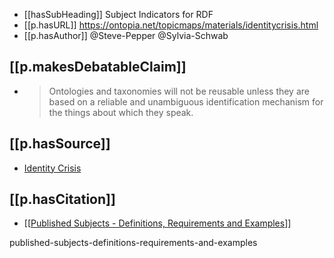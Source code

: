 


- [[hasSubHeading]] Subject Indicators for RDF
- [[p.hasURL]] https://ontopia.net/topicmaps/materials/identitycrisis.html
- [[p.hasAuthor]] @Steve-Pepper @Sylvia-Schwab

## [[p.makesDebatableClaim]]

- > Ontologies and taxonomies will not be reusable unless they are based on a reliable and unambiguous identification mechanism for the things about which they speak. 

## [[p.hasSource]]

- [Identity Crisis](https://www.xml.com/pub/a/2002/09/11/deviant.html)

## [[p.hasCitation]] 

- [[[Published Subjects - Definitions, Requirements and Examples]()]]

published-subjects-definitions-requirements-and-examples
